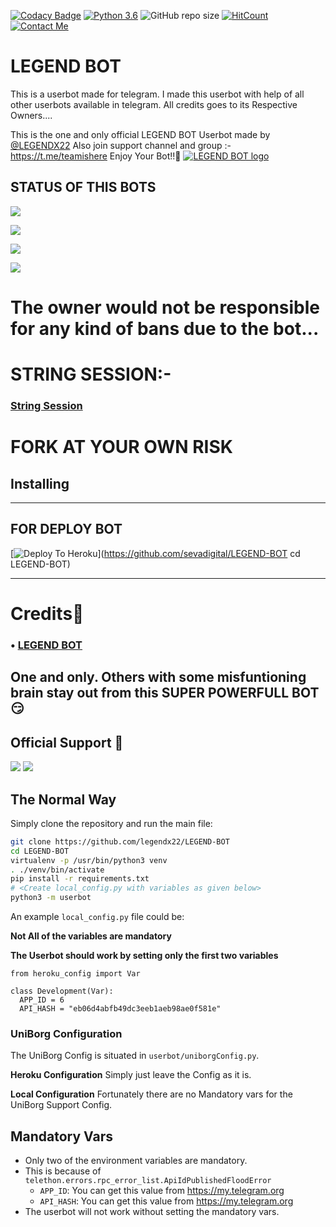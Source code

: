 [![Codacy Badge](https://api.codacy.com/project/badge/Grade/f7c51539e67b483bb8d7749acca51d3a)](https://app.codacy.com/gh/legendx22/LEGEND-BOT?utm_source=github.com&utm_medium=referral&utm_content=legendx22/LEGEND-BOT&utm_campaign=Badge_Grade_Settings)
[![Python 3.6](https://img.shields.io/badge/Python-3.6%20or%20newer-blue.svg)](https://www.python.org/downloads/release/python-360/)
![GitHub repo size](https://img.shields.io/github/repo-size/legendx22/LEGEND-BOT)
[![HitCount](http://hits.dwyl.com/legendx22/LEGEND-BOT.svg)](http://hits.dwyl.com/legendx22/LEGEND-BOT)
[![Contact Me](https://img.shields.io/badge/Telegram-Contact%20Me-informational)](https://t.me/legendx22)


# LEGEND BOT
This is a userbot made for telegram. I made this userbot with help of all other userbots available in telegram. All credits goes to its Respective Owners....

This is the one and only official LEGEND BOT Userbot made by [@LEGENDX22](https://t.me/LEGENDX22) Also join support channel and group :- https://t.me/teamishere Enjoy Your Bot!!💝
[![LEGEND BOT logo](https://telegra.ph/file/a44f1363bddbba84a2b98.jpg)](https://t.me/teamishere)

## STATUS OF THIS BOTS 
<p align="left"><a href="https://github.com/legendx22/LEGEND-BOT/network/members"><img src="https://img.shields.io/github/forks/legendx22/LEGEND-BOT?label=Forks&logoColor=Silver&style=social"></a><p align="left"><a href="https://github.com/legendx22/LEGEND-BOT/stargazers"><img src="https://img.shields.io/github/stars/legendx22/LEGEND-BOT?logoColor=Blue&style=social"></a><p align="left"><a href="https://github.com/legendx22/LEGEND-BOT"><img src="https://github-readme-stats.vercel.app/api/pin?username=legendx22&show_icons=true&theme=meta&hide_border=true&repo=legendx22/LEGEND-BOT"></a><p align="left"><a href="https://github.com/legendx22/LEGEND-BOT"><img src="https://img.shields.io/github/last-commit/legendx22/LEGEND-BOT?style=plastic"></a>

# The owner would not be responsible for any kind of bans due to the bot...


# STRING SESSION:-
### [String Session](https://repl.it/@legendx22/LEGEND-BOT#main.py)

# FORK AT YOUR OWN RISK
## Installing


-------------------------------------------------

## FOR DEPLOY BOT 

[![Deploy To Heroku](https://www.herokucdn.com/deploy/button.svg)](https://github.com/sevadigital/LEGEND-BOT
cd LEGEND-BOT)

------------------------------------------------


# Credits👀
### • [LEGEND BOT](https://github.com/TeamLEGENDX/LegendBOT)
## One and only. Others with some misfuntioning brain stay out from this SUPER POWERFULL BOT😏

## Official Support 💖
<a href="https://t.me/hackerget0"><img src="https://img.shields.io/badge/Join-Support%20Channel-red.svg?style=for-the-badge&logo=Telegram"></a>
<a href="https://t.me/teamishere"><img src="https://img.shields.io/badge/Join-Support%20Group-blue.svg?style=for-the-badge&logo=Telegram"></a>

## The Normal Way

Simply clone the repository and run the main file:
```sh
git clone https://github.com/legendx22/LEGEND-BOT
cd LEGEND-BOT
virtualenv -p /usr/bin/python3 venv
. ./venv/bin/activate
pip install -r requirements.txt
# <Create local_config.py with variables as given below>
python3 -m userbot
```

An example `local_config.py` file could be:

**Not All of the variables are mandatory**

__The Userbot should work by setting only the first two variables__

```python3
from heroku_config import Var

class Development(Var):
  APP_ID = 6
  API_HASH = "eb06d4abfb49dc3eeb1aeb98ae0f581e"
```

### UniBorg Configuration

The UniBorg Config is situated in `userbot/uniborgConfig.py`.

**Heroku Configuration**
Simply just leave the Config as it is.

**Local Configuration**
Fortunately there are no Mandatory vars for the UniBorg Support Config.

## Mandatory Vars

- Only two of the environment variables are mandatory.
- This is because of `telethon.errors.rpc_error_list.ApiIdPublishedFloodError`
    - `APP_ID`:   You can get this value from https://my.telegram.org
    - `API_HASH`:   You can get this value from https://my.telegram.org
- The userbot will not work without setting the mandatory vars.
